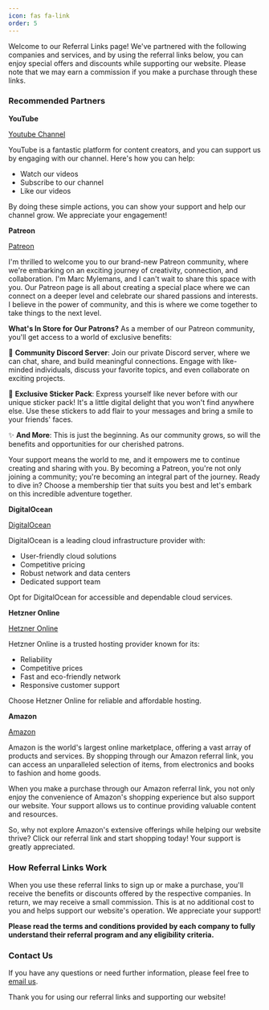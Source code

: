 ```yaml
---
icon: fas fa-link
order: 5
---
```


Welcome to our Referral Links page! We've partnered with the following companies and services, and by using the referral links below, you can enjoy special offers and discounts while supporting our website. Please note that we may earn a commission if you make a purchase through these links.

### Recommended Partners

**YouTube**

[Youtube Channel](https://www.youtube.com/@marcmylemans)

YouTube is a fantastic platform for content creators, and you can support us by engaging with our channel. Here's how you can help:

- Watch our videos
- Subscribe to our channel
- Like our videos

By doing these simple actions, you can show your support and help our channel grow. We appreciate your engagement!


**Patreon**

[Patreon](https://patreon.com/MylemansOnline?utm_medium=clipboard_copy&utm_source=copyLink&utm_campaign=creatorshare_creator&utm_content=join_link)

I'm thrilled to welcome you to our brand-new Patreon community, where we're embarking on an exciting journey of creativity, connection, and collaboration. I'm Marc Mylemans, and I can't wait to share this space with you.
Our Patreon page is all about creating a special place where we can connect on a deeper level and celebrate our shared passions and interests. I believe in the power of community, and this is where we come together to take things to the next level.

**What's In Store for Our Patrons?**
As a member of our Patreon community, you'll get access to a world of exclusive benefits:

📌 **Community Discord Server**: Join our private Discord server, where we can chat, share, and build meaningful connections. Engage with like-minded individuals, discuss your favorite topics, and even collaborate on exciting projects.

🎁 **Exclusive Sticker Pack**: Express yourself like never before with our unique sticker pack! It's a little digital delight that you won't find anywhere else. Use these stickers to add flair to your messages and bring a smile to your friends' faces.

✨ **And More**: This is just the beginning. As our community grows, so will the benefits and opportunities for our cherished patrons.

Your support means the world to me, and it empowers me to continue creating and sharing with you. By becoming a Patreon, you're not only joining a community; you're becoming an integral part of the journey.
Ready to dive in? Choose a membership tier that suits you best and let's embark on this incredible adventure together.


**DigitalOcean**

[DigitalOcean](https://www.digitalocean.com/?refcode=e03b740d65fb&utm_campaign=Referral_Invite&utm_medium=Referral_Program&utm_source=badge)

DigitalOcean is a leading cloud infrastructure provider with:

- User-friendly cloud solutions
- Competitive pricing
- Robust network and data centers
- Dedicated support team

Opt for DigitalOcean for accessible and dependable cloud services.



**Hetzner Online**

[Hetzner Online](https://hetzner.cloud/?ref=AVos7cZTU8pW)

Hetzner Online is a trusted hosting provider known for its:

- Reliability
- Competitive prices
- Fast and eco-friendly network
- Responsive customer support

Choose Hetzner Online for reliable and affordable hosting.



**Amazon**

[Amazon](https://www.amazon.com.be/b?_encoding=UTF8&tag=mylemansonlin-21&linkCode=ur2&linkId=f955fcfec8081ca9499b900731540004&camp=247&creative=1211&node=27156257031)

Amazon is the world's largest online marketplace, offering a vast array of products and services. By shopping through our Amazon referral link, you can access an unparalleled selection of items, from electronics and books to fashion and home goods.

When you make a purchase through our Amazon referral link, you not only enjoy the convenience of Amazon's shopping experience but also support our website. Your support allows us to continue providing valuable content and resources.

So, why not explore Amazon's extensive offerings while helping our website thrive? Click our referral link and start shopping today! Your support is greatly appreciated.



### How Referral Links Work

When you use these referral links to sign up or make a purchase, you'll receive the benefits or discounts offered by the respective companies. In return, we may receive a small commission. This is at no additional cost to you and helps support our website's operation. We appreciate your support!

**Please read the terms and conditions provided by each company to fully understand their referral program and any eligibility criteria.**

### Contact Us

If you have any questions or need further information, please feel free to [email us](mailto:info@mylemans.online).

Thank you for using our referral links and supporting our website!
